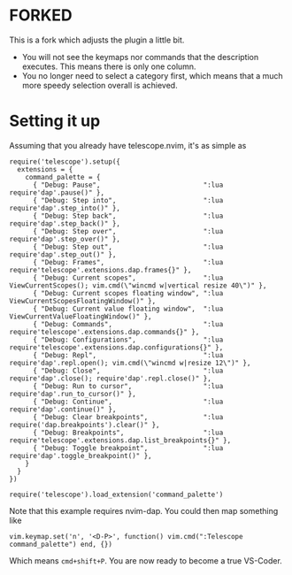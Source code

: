 # FORKED
This is a fork which adjusts the plugin a little bit.
- You will not see the keymaps nor commands that the description executes. This means there is only one column.
- You no longer need to select a category first, which means that a much more speedy selection overall is achieved.

# Setting it up

Assuming that you already have telescope.nvim, it's as simple as

```
require('telescope').setup({
  extensions = {
    command_palette = {
      { "Debug: Pause",                          ":lua require'dap'.pause()" },
      { "Debug: Step into",                      ":lua require'dap'.step_into()" },
      { "Debug: Step back",                      ":lua require'dap'.step_back()" },
      { "Debug: Step over",                      ":lua require'dap'.step_over()" },
      { "Debug: Step out",                       ":lua require'dap'.step_out()" },
      { "Debug: Frames",                         ":lua require'telescope'.extensions.dap.frames{}" },
      { "Debug: Current scopes",                 ":lua ViewCurrentScopes(); vim.cmd(\"wincmd w|vertical resize 40\")" },
      { "Debug: Current scopes floating window", ":lua ViewCurrentScopesFloatingWindow()" },
      { "Debug: Current value floating window",  ":lua ViewCurrentValueFloatingWindow()" },
      { "Debug: Commands",                       ":lua require'telescope'.extensions.dap.commands{}" },
      { "Debug: Configurations",                 ":lua require'telescope'.extensions.dap.configurations{}" },
      { "Debug: Repl",                           ":lua require'dap'.repl.open(); vim.cmd(\"wincmd w|resize 12\")" },
      { "Debug: Close",                          ":lua require'dap'.close(); require'dap'.repl.close()" },
      { "Debug: Run to cursor",                  ":lua require'dap'.run_to_cursor()" },
      { "Debug: Continue",                       ":lua require'dap'.continue()" },
      { "Debug: Clear breakpoints",              ":lua require('dap.breakpoints').clear()" },
      { "Debug: Breakpoints",                    ":lua require'telescope'.extensions.dap.list_breakpoints{}" },
      { "Debug: Toggle breakpoint",              ":lua require'dap'.toggle_breakpoint()" },
    }
  }
})

require('telescope').load_extension('command_palette')
```

Note that this example requires nvim-dap. You could then map something like

```
vim.keymap.set('n', '<D-P>', function() vim.cmd(":Telescope command_palette") end, {})
```

Which means `cmd+shift+P`. You are now ready to become a true VS-Coder.
